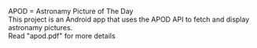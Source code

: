 APOD = Astronamy Picture of The Day<br />
This project is an Android app that uses the APOD API to fetch and display astronamy pictures. <br />
Read "apod.pdf" for more details
